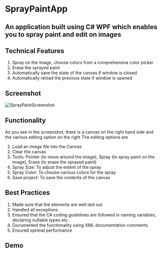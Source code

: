 # SprayPaintApp

## An application built using C# WPF which enables you to spray paint and edit on images

## Technical Features
1. Spray on the image, choose colors from a comprehensive color picker
2. Erase the sprayed paint
3. Automatically save the state of the canvas if window is closed
4. Automatically reload the previous state if window is opened

## Screenshot
![SprayPaintScreenshot](https://github.com/prashanthwagle/SprayPaintApp/assets/31559029/ba6694c0-8a7e-4ef5-a814-ca82d4309dda)

## Functionality
As you see in the screenshot, there is a canvas on the right hand side and the various editing option on the right
The editing options are
1. Load an image file into the Canvas
2. Clear the canvas
3. Tools: Pointer (to move around the image), Spray (to spray paint on the image), Erase (to erase the sprayed paint)
4. Spray Size: To adjust the extent of the spray
5. Spray Color: To choose various colors for the spray
6. Save project: To save the contents of the canvas


## Best Practices
1. Made sure that the elements are well laid out
2. Handled all exceptions
3. Ensured that the C# coding guidelines are followed in naming variables, declaring nullable types etc.
4. Documented the functionality using XML documentation comments
5. Ensured optimal performance

## Demo


